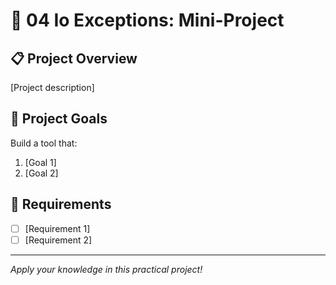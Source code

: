 # 🚀 04 Io Exceptions: Mini-Project

## 📋 Project Overview
[Project description]

## 🎯 Project Goals
Build a tool that:
1. [Goal 1]
2. [Goal 2]

## 📝 Requirements
- [ ] [Requirement 1]
- [ ] [Requirement 2]

---

*Apply your knowledge in this practical project!*
